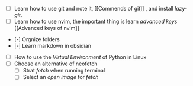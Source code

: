 - [ ] Learn how to use git and note it, [[Commends of git]] , and install *lazy-git*.
- [ ] Learn how to use nvim, the important thing is learn *advanced keys* [[Advanced keys of nvim]]
- [-] Orgnize folders
- [-] Learn markdown in obsidian
- [ ] How to use the *Virtual Environment* of Python in Linux
- [ ] Choose an alternative of neofetch
	- [ ] Strat *fetch* when running terminal
	- [ ] Select an *open image* for *fetch*